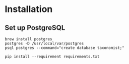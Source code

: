 # Installation

## Set up PostgreSQL

``` shell
brew install postgres
postgres -D /usr/local/var/postgres
psql postgres --command="create database taxonomist;"
```

``` shell
pip install --requirement requirements.txt
```


